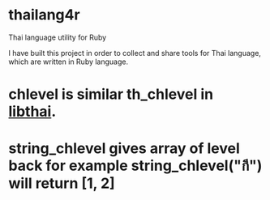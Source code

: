 thailang4r
==========
Thai language utility for Ruby

I have built this project in order to collect and share tools for Thai language, which are written in Ruby language. 

# chlevel is similar th_chlevel in [libthai](http://linux.thai.net/projects/libthai).
# string_chlevel gives array of level back for example string_chlevel("กี") will return [1, 2]